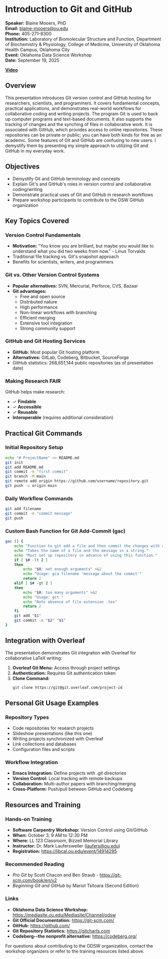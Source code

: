 # Introduction to Git and GitHub

**Speaker:** Blaine Mooers, PhD  
**Email:** blaine-mooers@ou.edu  
**Phone:** 405-271-8300  
**Institution:** Laboratory of Biomolecular Structure and Function, Department of Biochemistry & Physiology, College of Medicine, University of Oklahoma Health Campus, Oklahoma City  
**Event:** Oklahoma Data Science Workshop  
**Date:** September 19, 2025

[**Video**](https://mediasite.ou.edu/Mediasite/Channel/odsw/watch/ffc3adc5c6c149ebb4eac3564ac469731d?sortBy=relevance)

## Overview

This presentation introduces Git version control and GitHub hosting for researchers, scientists, and programmers. 
It covers fundamental concepts, practical applications, and demonstrates real-world workflows for collaborative coding and writing projects.
The program Git is used to back up computer programs and text-based documents.
It also supports the tracking of changes and the synching of files in collaborative work.
It is associated with GitHub, which provides access to online repositories.
These repositories can be private or public; you can have both kinds for free as an academic.
Some features of Git and GitHub are confusing to new users.
I demystify them by presenting my simple approach to utilizing Git and GitHub in my everyday work.


## Objectives

- Demystify Git and GitHub terminology and concepts
- Explain Git's and GitHub's roles in version control and collaborative coding/writing
- Demonstrate practical uses of Git and GitHub in research workflows
- Prepare workshop participants to contribute to the DSW GitHub organization

## Key Topics Covered

### Version Control Fundamentals
- **Motivation:** "You know you are brilliant, but maybe you would like to understand what you did two weeks from now." - Linus Torvalds
- Traditional file tracking vs. Git's snapshot approach
- Benefits for scientists, writers, and programmers

### Git vs. Other Version Control Systems
- **Popular alternatives:** SVN, Mercurial, Perforce, CVS, Bazaar
- **Git advantages:**
  - Free and open source
  - Distributed nature
  - High performance
  - Non-linear workflows with branching
  - Efficient merging
  - Extensive tool integration
  - Strong community support

### GitHub and Git Hosting Services
- **GitHub:** Most popular Git hosting platform
- **Alternatives:** GitLab, Codeberg, Bitbucket, SourceForge
- GitHub statistics: 268,651,144 public repositories (as of presentation date)

### Making Research FAIR
GitHub helps make research:
- ✓ **Findable**
- ✓ **Accessible**  
- ✓ **Reusable**
- **Interoperable** (requires additional consideration)

## Practical Git Commands

### Initial Repository Setup
```bash
echo "# ProjectName" >> README.md
git init
git add README.md
git commit -m "first commit"
git branch -M main
git remote add origin https://github.com/username/repository.git
git push -u origin main
```

### Daily Workflow Commands
```bash
git add filename
git commit -m "commit message"
git push
```

### Custom Bash Function for Git Add-Commit (gac)
```bash
gac () {
    echo "Function to git add a file and then commit the changes with a message."
    echo "Takes the name of a file and the message in a string."
    echo "Must set up repository in advance of using this function."
    if [ $# -lt 2 ]
    then
        echo "$0: not enough arguments" >&2
        echo "Usage: gca filename 'message about the commit'"
        return 2
    elif [ $# -gt 2 ]
    then
        echo "$0: too many arguments" >&2
        echo "Usage: gct "
        echo "Note absence of file extension .tex"
        return 2
    fi
    git add "$1"
    git commit -m "$2" "$1"
}
```

## Integration with Overleaf

The presentation demonstrates Git integration with Overleaf for collaborative LaTeX writing:

1. **Overleaf Git Menu:** Access through project settings
2. **Authentication:** Requires Git authentication token
3. **Clone Command:** 
   ```bash
   git clone https://git@git.overleaf.com/project-id
   ```

## Personal Git Usage Examples

### Repository Types
- Code repositories for research projects
- Slideshow presentations (like this one)
- Writing projects synchronized with Overleaf  
- Link collections and databases
- Configuration files and scripts

### Workflow Integration
- **Emacs Integration:** Define projects with .git directories
- **Version Control:** Local tracking with remote backups
- **Collaboration:** Multi-author papers with branching/merging
- **Cross-Platform:** Push/pull between GitHub and Codeberg

## Resources and Training

### Hands-on Training
- **Software Carpentry Workshop:** Version Control using Git/GitHub
- **When:** October 3, 9 AM to 12:30 PM
- **Where:** LL 123 Classroom, Bizzell Memorial Library
- **Instructor:** Dr. Mark Laufersweiler (laufers@ou.edu)
- **Registration:** https://libcal.ou.edu/event/14914295

### Recommended Reading
- *Pro Git* by Scott Chacon and Ben Straub - https://git-scm.com/book/en/v2
- *Beginning Git and GitHub* by Mariot Tsitoara (Second Edition)

### Links
- **Oklahoma Data Science Workshop:** https://mediasite.ou.edu/Mediasite/Channel/odsw
- **Git Official Documentation:** https://git-scm.com/
- **GitHub:** https://github.com/
- **Git Repository Statistics:** https://gitcharts.com
- **Codeberg--the nonprofit alternative:** https://codeberg.org/


For questions about contributing to the ODSW organization, contact the workshop organizers or refer to the training resources listed above.
